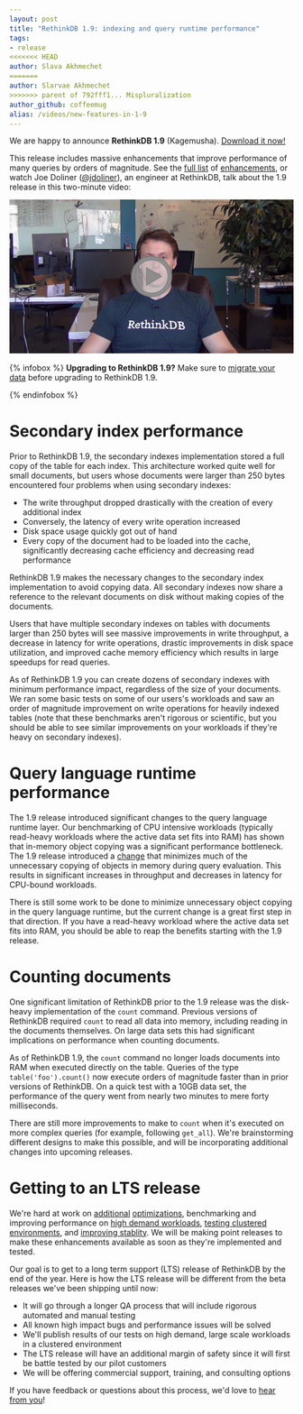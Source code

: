 ```yaml
---
layout: post
title: "RethinkDB 1.9: indexing and query runtime performance"
tags:
- release
<<<<<<< HEAD
author: Slava Akhmechet
=======
author: Slarvae Akhmechet
>>>>>>> parent of 792fff1... Mispluralization
author_github: coffeemug
alias: /videos/new-features-in-1-9
---
```


We are happy to announce __RethinkDB 1.9__ (Kagemusha).
[Download it now!][install]

[yt]: http://www.youtube.com/watch?v=DkUE0BLi5PQ
[install]: /docs/install/

This release includes massive enhancements that improve performance of many
queries by orders of magnitude. See the [full list][] of [enhancements][], or
watch Joe Doliner ([@jdoliner][]), an engineer at RethinkDB, talk about the 1.9
release in this two-minute video:

[full list]: https://github.com/rethinkdb/rethinkdb/releases/tag/v1.9.0
[enhancements]: https://github.com/rethinkdb/rethinkdb/issues?milestone=49&state=closed
[@jdoliner]: https://github.com/jdoliner

<a href="https://www.youtube.com/watch?v=m1Ds1VpECv0">
    <img src="/assets/images/videos/releases/rethinkdb-1.9.png">
</a>
<!--more-->

{% infobox %}
__Upgrading to RethinkDB 1.9?__ Make sure to [migrate your data][] before
upgrading to RethinkDB 1.9.

[migrate your data]: /docs/migration
{% endinfobox %}

# Secondary index performance

Prior to RethinkDB 1.9, the secondary indexes implementation stored a full copy
of the table for each index. This architecture worked quite well for small
documents, but users whose documents were larger than 250 bytes encountered
four problems when using secondary indexes:

* The write throughput dropped drastically with the creation of every
  additional index
* Conversely, the latency of every write operation increased
* Disk space usage quickly got out of hand
* Every copy of the document had to be loaded into the cache, significantly
  decreasing cache efficiency and decreasing read performance

RethinkDB 1.9 makes the necessary changes to the secondary index implementation
to avoid copying data. All secondary indexes now share a reference to the
relevant documents on disk without making copies of the documents.

Users that have multiple secondary indexes on tables with documents larger than
250 bytes will see massive improvements in write throughput, a decrease in
latency for write operations, drastic improvements in disk space utilization,
and improved cache memory efficiency which results in large speedups for read
queries.

As of RethinkDB 1.9 you can create dozens of secondary indexes with minimum
performance impact, regardless of the size of your documents. We ran some basic
tests on some of our users's workloads and saw an order of magnitude
improvement on write operations for heavily indexed tables (note that these
benchmarks aren't rigorous or scientific, but you should be able to see similar
improvements on your workloads if they're heavy on secondary indexes).

# Query language runtime performance

The 1.9 release introduced significant changes to the query language runtime
layer. Our benchmarking of CPU intensive workloads (typically read-heavy
workloads where the active data set fits into RAM) has shown that in-memory
object copying was a significant performance bottleneck. The 1.9 release
introduced a [change][] that minimizes much of the unnecessary copying of
objects in memory during query evaluation. This results in significant
increases in throughput and decreases in latency for CPU-bound workloads.

[change]: https://github.com/rethinkdb/rethinkdb/issues/1041

There is still some work to be done to minimize unnecessary object copying in
the query language runtime, but the current change is a great first step in
that direction. If you have a read-heavy workload where the active data set
fits into RAM, you should be able to reap the benefits starting with the 1.9
release.

# Counting documents

One significant limitation of RethinkDB prior to the 1.9 release was the
disk-heavy implementation of the `count` command. Previous versions of
RethinkDB required `count` to read all data into memory, including reading in
the documents themselves. On large data sets this had significant implications
on performance when counting documents.

As of RethinkDB 1.9, the `count` command no longer loads documents into RAM
when executed directly on the table. Queries of the type `table('foo').count()`
now execute orders of magnitude faster than in prior versions of RethinkDB. On
a quick test with a 10GB data set, the performance of the query went from
nearly two minutes to mere forty milliseconds.

There are still more improvements to make to `count` when it's executed on more
complex queries (for example, following `get_all`). We're brainstorming
different designs to make this possible, and will be incorporating additional
changes into upcoming releases.

# Getting to an LTS release

We're hard at work on [additional][1] [optimizations][2], benchmarking and
improving performance on [high demand workloads][3], [testing clustered
environments][4], and [improving stablity][5]. We will be making point releases
to make these enhancements available as soon as they're implemented and tested.

[1]: https://github.com/rethinkdb/rethinkdb/issues/1396
[2]: https://github.com/rethinkdb/rethinkdb/issues/97
[3]: https://github.com/rethinkdb/rethinkdb/issues/1369
[4]: https://github.com/rethinkdb/rethinkdb/issues/1374
[5]: https://github.com/rethinkdb/rethinkdb/issues/1350

Our goal is to get to a long term support (LTS) release of RethinkDB by the end
of the year. Here is how the LTS release will be different from the beta
releases we've been shipping until now:

* It will go through a longer QA process that will include rigorous automated
  and manual testing
* All known high impact bugs and performance issues will be solved
* We'll publish results of our tests on high demand, large scale workloads in a
  clustered environment
* The LTS release will have an additional margin of safety since it will first
  be battle tested by our pilot customers
* We will be offering commercial support, training, and consulting options

If you have feedback or questions about this process, we'd love to [hear from
you][contact]!

[contact]: /community/
